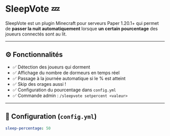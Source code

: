 # SleepVote 💤

SleepVote est un plugin Minecraft pour serveurs Paper 1.20.1+ qui permet de **passer la nuit automatiquement** lorsque **un certain pourcentage** des joueurs connectés sont au lit.

---

## ⚙️ Fonctionnalités

- ✅ Détection des joueurs qui dorment
- ✅ Affichage du nombre de dormeurs en temps réel
- ✅ Passage à la journée automatique si le % est atteint
- ✅ Skip des orages aussi !
- ✅ Configuration du pourcentage dans `config.yml`
- ✅ Commande admin : `/sleepvote setpercent <valeur>`

---

## 🧾 Configuration (`config.yml`)

```yaml
sleep-percentage: 50
